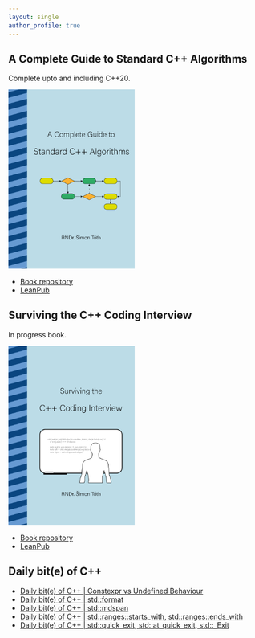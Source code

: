```yaml
---
layout: single
author_profile: true
---
```


## A Complete Guide to Standard C++ Algorithms

Complete upto and including C++20.

[<img src="assets/images/book_algorithms_cover.png" width="50%">](https://leanpub.com/cpp-algorithms-guide)

- [Book repository](https://github.com/HappyCerberus/book-cpp-algorithms)
- [LeanPub](https://leanpub.com/cpp-algorithms-guide)

## Surviving the C++ Coding Interview

In progress book.

[<img src="assets/images/book_coding_interview_cover.png" width="50%">](https://leanpub.com/cpp-coding-interview)

- [Book repository](https://leanpub.com/cpp-coding-interview)
- [LeanPub](https://leanpub.com/cpp-coding-interview)

## Daily bit(e) of C++

<ul>
<!-- SUBSTACK:START --><li><a href="https://medium.com/@simontoth/daily-bit-e-of-c-constexpr-vs-undefined-behaviour-39330bd42906?source=rss-1e1de1006a93------2">Daily bit&lpar;e&rpar; of C++ | Constexpr vs Undefined Behaviour</a></li><li><a href="https://medium.com/@simontoth/daily-bit-e-of-c-std-format-b644f03aced9?source=rss-1e1de1006a93------2">Daily bit&lpar;e&rpar; of C++ | std::format</a></li><li><a href="https://medium.com/@simontoth/daily-bit-e-of-c-std-mdspan-0b4a20e3eae2?source=rss-1e1de1006a93------2">Daily bit&lpar;e&rpar; of C++ | std::mdspan</a></li><li><a href="https://medium.com/@simontoth/daily-bit-e-of-c-std-ranges-starts-with-std-ranges-ends-with-8993963e539f?source=rss-1e1de1006a93------2">Daily bit&lpar;e&rpar; of C++ | std::ranges::starts_with, std::ranges::ends_with</a></li><li><a href="https://medium.com/@simontoth/daily-bit-e-of-c-std-quick-exit-std-at-quick-exit-std-exit-65b42f8554a7?source=rss-1e1de1006a93------2">Daily bit&lpar;e&rpar; of C++ | std::quick_exit, std::at_quick_exit, std::_Exit</a></li><!-- SUBSTACK:END -->
</ul>